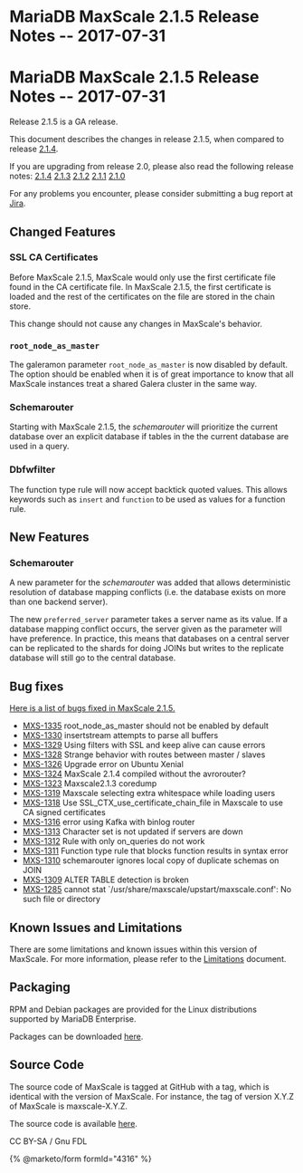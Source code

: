 
# MariaDB MaxScale 2.1.5 Release Notes -- 2017-07-31

# MariaDB MaxScale 2.1.5 Release Notes -- 2017-07-31


Release 2.1.5 is a GA release.


This document describes the changes in release 2.1.5, when compared to
release [2.1.4](mariadb-maxscale-21-mariadb-maxscale-214-release-notes-2017-07-03.md).


If you are upgrading from release 2.0, please also read the following
release notes:
[2.1.4](https://mariadb.com/kb/en/node:mariadb-maxscale-21-mariadb-maxscale-214-release-notes-2017-07-03)
[2.1.3](../../mariadb-maxscale-21-06/README.md)
[2.1.2](mariadb-maxscale-21-mariadb-maxscale-212-release-notes-2017-04-03.md)
[2.1.1](mariadb-maxscale-21-mariadb-maxscale-211-release-notes-2017-03-14.md)
[2.1.0](mariadb-maxscale-21-mariadb-maxscale-210-release-notes-2017-02-16.md)


For any problems you encounter, please consider submitting a bug
report at [Jira](https://jira.mariadb.org).


## Changed Features


### SSL CA Certificates


Before MaxScale 2.1.5, MaxScale would only use the first certificate file found
in the CA certificate file. In MaxScale 2.1.5, the first certificate is loaded
and the rest of the certificates on the file are stored in the chain store.


This change should not cause any changes in MaxScale's behavior.


### `root_node_as_master`


The galeramon parameter `root_node_as_master` is now disabled by default. The
option should be enabled when it is of great importance to know that all
MaxScale instances treat a shared Galera cluster in the same way.


### Schemarouter


Starting with MaxScale 2.1.5, the *schemarouter* will prioritize the current
database over an explicit database if tables in the the current database are
used in a query.


### Dbfwfilter


The function type rule will now accept backtick quoted values. This allows
keywords such as `insert` and `function` to be used as values for a function
rule.


## New Features


### Schemarouter


A new parameter for the *schemarouter* was added that allows deterministic
resolution of database mapping conflicts (i.e. the database exists on more than
one backend server).


The new `preferred_server` parameter takes a server name as its value. If a
database mapping conflict occurs, the server given as the parameter will have
preference. In practice, this means that databases on a central server can be
replicated to the shards for doing JOINs but writes to the replicate database
will still go to the central database.


## Bug fixes


[Here is a list of bugs fixed in MaxScale 2.1.5.](https://jira.mariadb.org/issues/?jql=project%20%3D%20MXS%20AND%20issuetype%20%3D%20Bug%20AND%20status%20%3D%20Closed%20AND%20fixVersion%20%3D%202.1.5)


* [MXS-1335](https://jira.mariadb.org/browse/MXS-1335) root_node_as_master should not be enabled by default
* [MXS-1330](https://jira.mariadb.org/browse/MXS-1330) insertstream attempts to parse all buffers
* [MXS-1329](https://jira.mariadb.org/browse/MXS-1329) Using filters with SSL and keep alive can cause errors
* [MXS-1328](https://jira.mariadb.org/browse/MXS-1328) Strange behavior with routes between master / slaves
* [MXS-1326](https://jira.mariadb.org/browse/MXS-1326) Upgrade error on Ubuntu Xenial
* [MXS-1324](https://jira.mariadb.org/browse/MXS-1324) MaxScale 2.1.4 compiled without the avrorouter?
* [MXS-1323](https://jira.mariadb.org/browse/MXS-1323) Maxscale2.1.3 coredump
* [MXS-1319](https://jira.mariadb.org/browse/MXS-1319) Maxscale selecting extra whitespace while loading users
* [MXS-1318](https://jira.mariadb.org/browse/MXS-1318) Use SSL_CTX_use_certificate_chain_file in Maxscale to use CA signed certificates
* [MXS-1316](https://jira.mariadb.org/browse/MXS-1316) error using Kafka with binlog router
* [MXS-1313](https://jira.mariadb.org/browse/MXS-1313) Character set is not updated if servers are down
* [MXS-1312](https://jira.mariadb.org/browse/MXS-1312) Rule with only on_queries do not work
* [MXS-1311](https://jira.mariadb.org/browse/MXS-1311) Function type rule that blocks function results in syntax error
* [MXS-1310](https://jira.mariadb.org/browse/MXS-1310) schemarouter ignores local copy of duplicate schemas on JOIN
* [MXS-1309](https://jira.mariadb.org/browse/MXS-1309) ALTER TABLE detection is broken
* [MXS-1285](https://jira.mariadb.org/browse/MXS-1285) cannot stat `/usr/share/maxscale/upstart/maxscale.conf': No such file or directory


## Known Issues and Limitations


There are some limitations and known issues within this version of MaxScale.
For more information, please refer to the [Limitations](../about-maxscale-21/mariadb-maxscale-21-limitations-and-known-issues-within-mariadb-maxscale.md) document.


## Packaging


RPM and Debian packages are provided for the Linux distributions supported
by MariaDB Enterprise.


Packages can be downloaded [here](https://mariadb.com/resources/downloads).


## Source Code


The source code of MaxScale is tagged at GitHub with a tag, which is identical
with the version of MaxScale. For instance, the tag of version X.Y.Z of MaxScale
is maxscale-X.Y.Z.


The source code is available [here](https://github.com/mariadb-corporation/MaxScale).


CC BY-SA / Gnu FDL


{% @marketo/form formId="4316" %}
